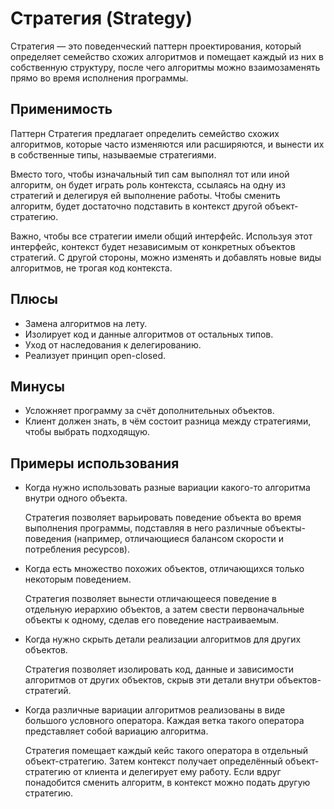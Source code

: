 # Стратегия (Strategy)

Стратегия — это поведенческий паттерн проектирования, который определяет семейство схожих алгоритмов и помещает каждый из них в собственную структуру, после чего алгоритмы можно взаимозаменять прямо во время исполнения программы.

## Применимость

Паттерн Стратегия предлагает определить семейство схожих алгоритмов, которые часто изменяются или расширяются, и вынести их в собственные типы, называемые стратегиями.

Вместо того, чтобы изначальный тип сам выполнял тот или иной алгоритм, он будет играть роль контекста, ссылаясь на одну из стратегий и делегируя ей выполнение работы. Чтобы сменить алгоритм, будет достаточно подставить в контекст другой объект-стратегию.

Важно, чтобы все стратегии имели общий интерфейс. Используя этот интерфейс, контекст будет независимым от конкретных объектов стратегий. С другой стороны, можно изменять и добавлять новые виды алгоритмов, не трогая код контекста.

## Плюсы

- Замена алгоритмов на лету.
- Изолирует код и данные алгоритмов от остальных типов.
- Уход от наследования к делегированию.
- Реализует принцип open-closed.

## Минусы

- Усложняет программу за счёт дополнительных объектов.
- Клиент должен знать, в чём состоит разница между стратегиями, чтобы выбрать подходящую.

## Примеры использования

- Когда нужно использовать разные вариации какого-то алгоритма внутри одного объекта.

    Стратегия позволяет варьировать поведение объекта во время выполнения программы, подставляя в него различные объекты-поведения (например, отличающиеся балансом скорости и потребления ресурсов).

- Когда есть множество похожих объектов, отличающихся только некоторым поведением.

    Стратегия позволяет вынести отличающееся поведение в отдельную иерархию объектов, а затем свести первоначальные объекты к одному, сделав его поведение настраиваемым.

- Когда нужно скрыть детали реализации алгоритмов для других объектов.

    Стратегия позволяет изолировать код, данные и зависимости алгоритмов от других объектов, скрыв эти детали внутри объектов-стратегий.

- Когда различные вариации алгоритмов реализованы в виде большого условного оператора. Каждая ветка такого оператора представляет собой вариацию алгоритма.

    Стратегия помещает каждый кейс такого оператора в отдельный объект-стратегию. Затем контекст получает определённый объект-стратегию от клиента и делегирует ему работу. Если вдруг понадобится сменить алгоритм, в контекст можно подать другую стратегию.
